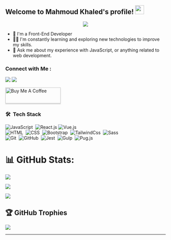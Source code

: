  
<h2 align="left">
  Welcome to Mahmoud Khaled's profile!
  <img src="https://media.giphy.com/media/hvRJCLFzcasrR4ia7z/giphy.gif" width="28">
</h2>

<!-- Typing SVG by DenverCoder1 - https://github.com/DenverCoder1/readme-typing-svg -->
<p align="center">
  <a href="https://github.com/DenverCoder1/readme-typing-svg"><img src="https://readme-typing-svg.herokuapp.com/?lines=Front-End%20web%20developer;Always%20learning%20new%20things&font=Fira%20Code&center=true&width=440&height=45&color=f75c7e&vCenter=true&size=22"></a>
</p> 

- 🏢 I'm a Front-End Developer 
- 👨‍💻 I'm constantly learning and exploring new technologies to improve my skills.
- 💬 Ask me about my experience with JavaScript, or anything related to web development.
 
### Connect with Me :

<a href="www.linkedin.com/in/mahmoud-khaled-0129771a2" target="_blank"><img src="https://img.shields.io/badge/-Linkedin-0077B5?style=for-the-badge&logo=Linkedin&logoColor=white"/></a>
<a href="https://wa.me/+201095721841" onclick="window.open(this.href,'_blank'); return false;"><img src="https://img.shields.io/badge/-WhatsApp-25D366?style=for-the-badge&logo=WhatsApp&logoColor=white" /></a>

<a href="https://buymeacoffee.com/mahmoudkhap" target="_blank" ><img src="https://cdn.buymeacoffee.com/buttons/v2/lato-orange.png" alt="Buy Me A Coffee" style="height: 50px !important;width: 174px !important;box-shadow: 0px 3px 2px 0px rgba(190, 190, 190, 0.5) !important;-webkit-box-shadow: 0px 3px 2px 0px rgba(190, 190, 190, 0.5) !important;" ></a>


### 🛠 &nbsp;Tech Stack
![JavaScript](https://img.shields.io/badge/-JavaScript-05122A?style=flat&logo=javascript)&nbsp;
![React.js](https://img.shields.io/badge/-React-05122A?style=flat&logo=react)
![Vue.js](https://img.shields.io/badge/-Vue-05122A?style=flat&logo=Vue.js)
<br>
![HTML](https://img.shields.io/badge/-HTML-05122A?style=flat&logo=HTML5)&nbsp;
![CSS](https://img.shields.io/badge/-CSS-05122A?style=flat&logo=CSS3&logoColor=1572B6)&nbsp;
![Bootstrap](https://img.shields.io/badge/-Bootstrap-05122A?style=flat&logo=bootstrap&logoColor=563D7C)&nbsp;
![TailwindCss](https://img.shields.io/badge/-TailwindCss-05122A?style=flat&logo=tailwindcss&logoColor=blue)&nbsp;
![Sass](https://img.shields.io/badge/-Sass-05122A?style=flat&logo=sass)&nbsp;
<br>
![Git](https://img.shields.io/badge/-Git-05122A?style=flat&logo=git)&nbsp;
![GitHub](https://img.shields.io/badge/-GitHub-05122A?style=flat&logo=github)&nbsp;
![Jest](https://img.shields.io/badge/-Jest-05122A?style=flat&logo=jest)&nbsp;
![Gulp](https://img.shields.io/badge/-Gulp.js-05122A?style=flat&logo=gulp)&nbsp;
![Pug.js](https://img.shields.io/badge/-Pug.js-05122A?style=flat&logo=pug)&nbsp;
<br>





# 📊 GitHub Stats:
![](https://github-readme-stats.vercel.app/api?username=Mahmoudkhaleed&theme=default&hide_border=false&include_all_commits=true&count_private=false)<br/>

![](https://github-readme-streak-stats.herokuapp.com/?user=Mahmoudkhaleed&theme=default&hide_border=false)<br/>

![](https://github-readme-stats.vercel.app/api/top-langs/?username=Mahmoudkhaleed&theme=default&hide_border=false&include_all_commits=true&count_private=false&layout=compact)<br>


## 🏆 GitHub Trophies
![](https://github-profile-trophy.vercel.app/?username=Mahmoudkhaleed&theme=buddhism&no-frame=false&no-bg=false&margin-w=4)

---
